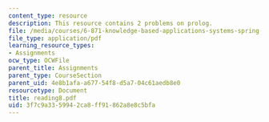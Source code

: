 ```yaml
---
content_type: resource
description: This resource contains 2 problems on prolog.
file: /media/courses/6-871-knowledge-based-applications-systems-spring-2005/3f7c9a3359942ca8ff91862a8e8c5bfa_reading8.pdf
file_type: application/pdf
learning_resource_types:
- Assignments
ocw_type: OCWFile
parent_title: Assignments
parent_type: CourseSection
parent_uid: 4e8b1afa-a677-54f8-d5a7-04c61aedb8e0
resourcetype: Document
title: reading8.pdf
uid: 3f7c9a33-5994-2ca8-ff91-862a8e8c5bfa
---
```


